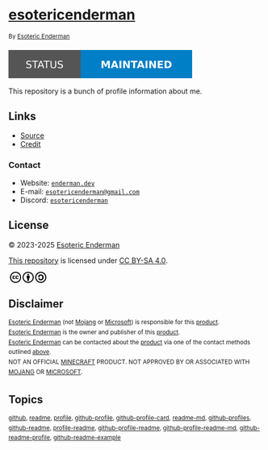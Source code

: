 # [esotericenderman][website]

<sup>By [Esoteric Enderman][author]</sup>

[![Project status: maintained][status]][root]

This repository is a bunch of profile information about me.

## Links

- [Source][root]
- [Credit][credit]

### Contact

- Website: [`enderman.dev`][author]
- E-mail: [`esotericenderman@gmail.com`][email]
- Discord: [`esotericenderman`][discord]

## License

<p xmlns:cc="http://creativecommons.org/ns#" xmlns:dct="http://purl.org/dc/terms/">
  &copy; 2023-2025 <a rel="cc:attributionURL dct:creator" property="cc:attributionName" href="https://enderman.dev">Esoteric Enderman</a>

  <a rel="cc:attributionURL" href="https://github.com/esotericenderman/esotericenderman">This repository</a> is licensed under <a href="https://github.com/esotericenderman/esotericenderman/blob/main/LICENSE" target="_blank" rel="license noopener noreferrer" property="cc:license" style="display: inline-block">CC BY-SA 4.0</a>.

  <a href="https://creativecommons.org/"><img style="height: 22px !important; margin-left: 3px; vertical-align: middle" src="../assets/images/icons/cc/cc.svg" alt="Creative Commons logo" /></a><a href="https://creativecommons.org/licenses/by-sa/4.0/"><img style="height: 22px !important; margin-left: 3px; vertical-align: middle" src="../assets/images/icons/cc/by.svg" alt="Creative Commons Attribution icon" /><img style="height: 22px !important; margin-left: 3px; vertical-align: middle" src="../assets/images/icons/cc/sa.svg" alt="Creative Commons ShareAlike icon" /></a>
</p>

## Disclaimer

<sup>[Esoteric Enderman][author] (not [Mojang][mojang] or [Microsoft][microsoft]) is responsible for this [product][root].</sup>\
<sup>[Esoteric Enderman][author] is the owner and publisher of this [product][root].</sup>\
<sup>[Esoteric Enderman][author] can be contacted about the [product][root] via one of the contact methods outlined [above](#contact).</sup>\
<sup>NOT AN OFFICIAL [MINECRAFT][minecraft] PRODUCT. NOT APPROVED BY OR ASSOCIATED WITH [MOJANG][mojang] OR [MICROSOFT][microsoft].</sup>

## Topics

<sup>[github](https://github.com/topics/github), [readme](https://github.com/topics/readme), [profile](https://github.com/topics/profile), [github-profile](https://github.com/topics/github-profile), [github-profile-card](https://github.com/topics/github-profile-card), [readme-md](https://github.com/topics/readme-md), [github-profiles](https://github.com/topics/github-profiles), [github-readme](https://github.com/topics/github-readme), [profile-readme](https://github.com/topics/profile-readme), [github-profile-readme](https://github.com/topics/github-profile-readme), [github-profile-readme-md](https://github.com/topics/github-profile-readme-md), [github-readme-profile](https://github.com/topics/github-readme-profile), [github-readme-example](https://github.com/topics/github-readme-example)</sup>

<!-- Link aliases -->

[root]: https://github.com/esotericenderman/esotericenderman
[website]: https://www.github.com/esotericenderman
[author]: https://enderman.dev

[email]: mailto:esotericenderman@gmail.com
[discord]: https://discord.com/users/500690028960284672

<!-- Local -->

[credit]: ./CREDIT.md

<!-- Badges -->

[status]: ../assets/images/badges/status/maintained.svg

<!-- Minecraft -->

[minecraft]: https://www.minecraft.net/
[mojang]: https://minecraft.wiki/w/Mojang_Studios
[microsoft]: https://www.microsoft.com/
